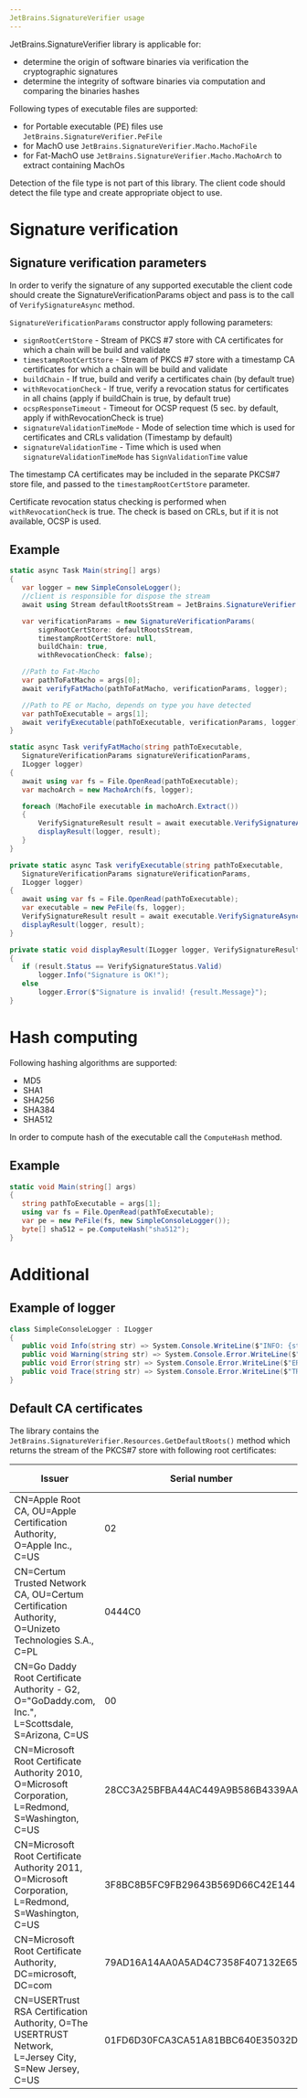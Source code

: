 ```yaml
---
JetBrains.SignatureVerifier usage
---
```


JetBrains.SignatureVerifier library is applicable for:

- determine the origin of software binaries via verification the cryptographic signatures
- determine the integrity of software binaries via computation and comparing the binaries hashes

Following types of executable files are supported:

- for Portable executable (PE) files use `JetBrains.SignatureVerifier.PeFile`
- for MachO use `JetBrains.SignatureVerifier.Macho.MachoFile`
- for Fat-MachO use `JetBrains.SignatureVerifier.Macho.MachoArch` to extract containing MachOs

Detection of the file type is not part of this library. The client code should detect the file type and create
appropriate object to use.

# Signature verification

## Signature verification parameters

In order to verify the signature of any supported executable the client code should create the
SignatureVerificationParams object and pass is to the call of `VerifySignatureAsync` method.

`SignatureVerificationParams` constructor apply following parameters:

- `signRootCertStore` - Stream of PKCS #7 store with CA certificates for which a chain will be build and validate
- `timestampRootCertStore` - Stream of PKCS #7 store with a timestamp CA certificates for which a chain will be build
  and validate
- `buildChain` - If true, build and verify a certificates chain (by default true)
- `withRevocationCheck` - If true, verify a revocation status for certificates in all chains (apply if buildChain is
  true, by default true)
- `ocspResponseTimeout` - Timeout for OCSP request (5 sec. by default, apply if withRevocationCheck is true)
- `signatureValidationTimeMode` - Mode of selection time which is used for certificates and CRLs validation (Timestamp
  by default)
- `signatureValidationTime` - Time which is used when `signatureValidationTimeMode` has `SignValidationTime` value

The timestamp CA certificates may be included in the separate PKCS#7 store file, and passed to
the `timestampRootCertStore` parameter.

Certificate revocation status checking is performed when
`withRevocationCheck` is true. The check is based on CRLs, but if it is not available, OCSP is used.

## Example

```c#
static async Task Main(string[] args)
{
   var logger = new SimpleConsoleLogger();
   //client is responsible for dispose the stream
   await using Stream defaultRootsStream = JetBrains.SignatureVerifier.Resources.GetDefaultRoots();

   var verificationParams = new SignatureVerificationParams(
       signRootCertStore: defaultRootsStream,
       timestampRootCertStore: null,
       buildChain: true,
       withRevocationCheck: false);

   //Path to Fat-Macho
   var pathToFatMacho = args[0];
   await verifyFatMacho(pathToFatMacho, verificationParams, logger);

   //Path to PE or Macho, depends on type you have detected
   var pathToExecutable = args[1];
   await verifyExecutable(pathToExecutable, verificationParams, logger);
}

static async Task verifyFatMacho(string pathToExecutable,
   SignatureVerificationParams signatureVerificationParams,
   ILogger logger)
{
   await using var fs = File.OpenRead(pathToExecutable);
   var machoArch = new MachoArch(fs, logger);

   foreach (MachoFile executable in machoArch.Extract())
   {
       VerifySignatureResult result = await executable.VerifySignatureAsync(signatureVerificationParams);
       displayResult(logger, result);
   }
}

private static async Task verifyExecutable(string pathToExecutable,
   SignatureVerificationParams signatureVerificationParams,
   ILogger logger)
{
   await using var fs = File.OpenRead(pathToExecutable);
   var executable = new PeFile(fs, logger);
   VerifySignatureResult result = await executable.VerifySignatureAsync(signatureVerificationParams);
   displayResult(logger, result);
}

private static void displayResult(ILogger logger, VerifySignatureResult result)
{
   if (result.Status == VerifySignatureStatus.Valid)
       logger.Info("Signature is OK!");
   else
       logger.Error($"Signature is invalid! {result.Message}");
}
```

# Hash computing
Following hashing algorithms are supported:
- MD5
- SHA1
- SHA256
- SHA384
- SHA512

In order to compute hash of the executable call the `ComputeHash` method.

## Example

```c#
static void Main(string[] args)
{
   string pathToExecutable = args[1];
   using var fs = File.OpenRead(pathToExecutable);
   var pe = new PeFile(fs, new SimpleConsoleLogger());
   byte[] sha512 = pe.ComputeHash("sha512");
}
```

# Additional

## Example of logger

```c#
class SimpleConsoleLogger : ILogger
{
   public void Info(string str) => System.Console.WriteLine($"INFO: {str}");
   public void Warning(string str) => System.Console.Error.WriteLine($"WARNING: {str}");
   public void Error(string str) => System.Console.Error.WriteLine($"ERROR: {str}");
   public void Trace(string str) => System.Console.Error.WriteLine($"TRACE: {str}");
}
```

## Default CA certificates

The library contains the `JetBrains.SignatureVerifier.Resources.GetDefaultRoots()`
method which returns the stream of the PKCS#7 store with following root certificates:

| Issuer | Serial number | Not valid before | Not valid after | Thumbprint |
| --- |--- |--- |--- |--- |
| CN=Apple Root CA, OU=Apple Certification Authority, O=Apple Inc., C=US | 02 | 26.04.2006 1:40 | 10.02.2035 0:40 | 611E5B662C593A08FF58D14AE22452D198DF6C60 |
| CN=Certum Trusted Network CA, OU=Certum Certification Authority, O=Unizeto Technologies S.A., C=PL | 0444C0 | 22.10.2008 16:07 | 31.12.2029 15:07 | 07E032E020B72C3F192F0628A2593A19A70F069E |
| CN=Go Daddy Root Certificate Authority - G2, O="GoDaddy.com, Inc.", L=Scottsdale, S=Arizona, C=US | 00 | 01.09.2009 4:00 | 01.01.2038 2:59 | 47BEABC922EAE80E78783462A79F45C254FDE68B |
| CN=Microsoft Root Certificate Authority 2010, O=Microsoft Corporation, L=Redmond, S=Washington, C=US | 28CC3A25BFBA44AC449A9B586B4339AA | 24.06.2010 1:57 | 24.06.2035 1:04 | 3B1EFD3A66EA28B16697394703A72CA340A05BD5 |
| CN=Microsoft Root Certificate Authority 2011, O=Microsoft Corporation, L=Redmond, S=Washington, C=US | 3F8BC8B5FC9FB29643B569D66C42E144 | 23.03.2011 1:05 | 23.03.2036 1:13 | 8F43288AD272F3103B6FB1428485EA3014C0BCFE |
| CN=Microsoft Root Certificate Authority, DC=microsoft, DC=com | 79AD16A14AA0A5AD4C7358F407132E65 | 10.05.2001 3:19 | 10.05.2021 2:28 | CDD4EEAE6000AC7F40C3802C171E30148030C072 |
| CN=USERTrust RSA Certification Authority, O=The USERTRUST Network, L=Jersey City, S=New Jersey, C=US | 01FD6D30FCA3CA51A81BBC640E35032D | 01.02.2010 3:00 | 19.01.2038 2:59 | 2B8F1B57330DBBA2D07A6C51F70EE90DDAB9AD8E |

